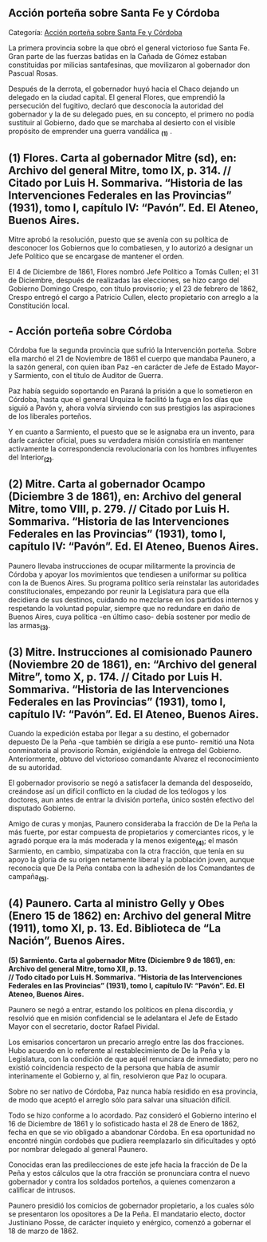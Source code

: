 ## Acción porteña sobre Santa Fe y Córdoba

Categoría: [Acción porteña sobre Santa Fe y Córdoba](http://descubrircorrientes.com.ar/2012/index.php/4560-historia-desde-1814-hasta-la-guerra-de-la-triple-alianza/de-pujol-a-pampin-tiempos-de-organizacion-administradora-1852-1862/todo-el-poder-a-mitre-primer-gobierno-nacional-de-facto/accion-portena-sobre-santa-fe-y-cordoba)

La primera provincia sobre la que obró el general victorioso fue Santa Fe. Gran parte de las fuerzas batidas en la Cañada de Gómez estaban constituidas por milicias santafesinas, que movilizaron al gobernador don Pascual Rosas.

Después de la derrota, el gobernador huyó hacia el Chaco dejando un delegado en la ciudad capital. El general Flores, que emprendió la persecución del fugitivo, declaró que desconocía la autoridad del gobernador y la de su delegado pues, en su concepto, el primero no podía sustituir al Gobierno, dado que se marchaba al desierto con el visible propósito de emprender una guerra vandálica <sub><strong><span><span>(1)</span></span></strong></sub> .

## **(1) Flores. Carta al gobernador Mitre (sd), en: Archivo del general Mitre, tomo IX, p. 314\. // Citado por Luis H. Sommariva. “Historia de las Intervenciones Federales en las Provincias” (1931), tomo I, capítulo IV: “Pavón”. Ed. El Ateneo, Buenos Aires.**

Mitre aprobó la resolución, puesto que se avenía con su política de desconocer los Gobiernos que lo combatiesen, y lo autorizó a designar un Jefe Político que se encargase de mantener el orden.

El 4 de Diciembre de 1861, Flores nombró Jefe Político a Tomás Cullen; el 31 de Diciembre, después de realizadas las elecciones, se hizo cargo del Gobierno Domingo Crespo, con título provisorio; y el 23 de febrero de 1862, Crespo entregó el cargo a Patricio Cullen, electo propietario con arreglo a la Constitución local.

## **\- Acción porteña sobre Córdoba**

Córdoba fue la segunda provincia que sufrió la Intervención porteña. Sobre ella marchó el 21 de Noviembre de 1861 el cuerpo que mandaba Paunero, a la sazón general, con quien iban Paz -en carácter de Jefe de Estado Mayor- y Sarmiento, con el título de Auditor de Guerra.

Paz había seguido soportando en Paraná la prisión a que lo sometieron en Córdoba, hasta que el general Urquiza le facilitó la fuga en los días que siguió a Pavón y, ahora volvía sirviendo con sus prestigios las aspiraciones de los liberales porteños.

Y en cuanto a Sarmiento, el puesto que se le asignaba era un invento, para darle carácter oficial, pues su verdadera misión consistiría en mantener activamente la correspondencia revolucionaria con los hombres influyentes del Interior<sub><strong>(2)</strong></sub>.

## **(2) Mitre. Carta al gobernador Ocampo (Diciembre 3 de 1861), en: Archivo del general Mitre, tomo VIII, p. 279. // Citado por Luis H. Sommariva. “Historia de las Intervenciones Federales en las Provincias” (1931), tomo I, capítulo IV: “Pavón”. Ed. El Ateneo, Buenos Aires.**

Paunero llevaba instrucciones de ocupar militarmente la provincia de Córdoba y apoyar los movimientos que tendiesen a uniformar su política con la de Buenos Aires. Su programa político sería reinstalar las autoridades constitucionales, empezando por reunir la Legislatura para que ella decidiera de sus destinos, cuidando no mezclarse en los partidos internos y respetando la voluntad popular, siempre que no redundare en daño de Buenos Aires, cuya política -en último caso- debía sostener por medio de las armas<sub><strong>(3)</strong></sub>.

## **(3) Mitre. Instrucciones al comisionado Paunero (Noviembre 20 de 1861), en: “Archivo del general Mitre”, tomo X, p. 174. // Citado por Luis H. Sommariva. “Historia de las Intervenciones Federales en las Provincias” (1931), tomo I, capítulo IV: “Pavón”. Ed. El Ateneo, Buenos Aires.**

Cuando la expedición estaba por llegar a su destino, el gobernador depuesto De la Peña -que también se dirigía a ese punto- remitió una Nota conminatoria al provisorio Román, exigiéndole la entrega del Gobierno. Anteriormente, obtuvo del victorioso comandante Alvarez el reconocimiento de su autoridad.

El gobernador provisorio se negó a satisfacer la demanda del desposeído, creándose así un difícil conflicto en la ciudad de los teólogos y los doctores, aun antes de entrar la división porteña, único sostén efectivo del disputado Gobierno.

Amigo de curas y monjas, Paunero consideraba la fracción de De la Peña la más fuerte, por estar compuesta de propietarios y comerciantes ricos, y le agradó porque era la más moderada y la menos exigente<sub><strong>(4)</strong></sub>; el masón Sarmiento, en cambio, simpatizaba con la otra fracción, que tenía en su apoyo la gloria de su origen netamente liberal y la población joven, aunque reconocía que De la Peña contaba con la adhesión de los Comandantes de campaña<sub><strong>(5)</strong></sub>.

## **(4) Paunero. Carta al ministro Gelly y Obes (Enero 15 de 1862) en: Archivo del general Mitre (1911), tomo XI, p. 13. Ed. Biblioteca de “La Nación”, Buenos Aires.**  
**(5) Sarmiento. Carta al gobernador Mitre (Diciembre 9 de 1861), en: Archivo del general Mitre, tomo XII, p. 13.**  
**// Todo citado por Luis H. Sommariva. “Historia de las Intervenciones Federales en las Provincias” (1931), tomo I, capítulo IV: “Pavón”. Ed. El Ateneo, Buenos Aires.**

Paunero se negó a entrar, estando los políticos en plena discordia, y resolvió que en misión confidencial se le adelantara el Jefe de Estado Mayor con el secretario, doctor Rafael Pividal.

Los emisarios concertaron un precario arreglo entre las dos fracciones. Hubo acuerdo en lo referente al restablecimiento de De la Peña y la Legislatura, con la condición de que aquél renunciara de inmediato; pero no existió coincidencia respecto de la persona que había de asumir interinamente el Gobierno y, al fin, resolvieron que Paz lo ocupara.

Sobre no ser nativo de Córdoba, Paz nunca había residido en esa provincia, de modo que aceptó el arreglo sólo para salvar una situación difícil.

Todo se hizo conforme a lo acordado. Paz consideró el Gobierno interino el 16 de Diciembre de 1861 y lo sofisticado hasta el 28 de Enero de 1862, fecha en que se vio obligado a abandonar Córdoba. En esa oportunidad no encontré ningún cordobés que pudiera reemplazarlo sin dificultades y optó por nombrar delegado al general Paunero.

Conocidas eran las predilecciones de este jefe hacia la fracción de De la Peña y estos cálculos que la otra fracción se pronunciara contra el nuevo gobernador y contra los soldados porteños, a quienes comenzaron a calificar de intrusos.

Paunero presidió los comicios de gobernador propietario, a los cuales sólo se presentaron los opositores a De la Peña. El mandatario electo, doctor Justiniano Posse, de carácter inquieto y enérgico, comenzó a gobernar el 18 de marzo de 1862.